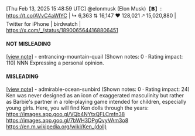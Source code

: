 [Thu Feb 13, 2025 15:48:59 UTC] @elonmusk (Elon Musk)【𝗕】: https://t.co/AVvC4aWIYC | ↳ 6,363 ⇅ 16,147 ♥ 128,021 🡕 15,020,880 | Twitter for iPhone | birdwatch | https://x.com/_/status/1890065644168806451

#### NOT MISLEADING

[[view note]](https://x.com/i/birdwatch/n/1890139200449614206) - entrancing-mountain-quail (Shown notes: 0 · Rating impact: 110)
NNN Expressing a personal opinion. 

#### MISLEADING

[[view note]](https://x.com/i/birdwatch/n/1890119339858157643) - admirable-ocean-sunbird (Shown notes: 0 · Rating impact: 24)
Ken was never designed as an icon of exaggerated masculinity but rather as Barbie's partner in a role-playing game intended for children, especially young girls. Here, you will find Ken dolls through the years:
https://images.app.goo.gl/VQb4NYtxQFLCmfn38
https://images.app.goo.gl/7bWH3DPgQvyVAm3o8
https://en.m.wikipedia.org/wiki/Ken_(doll)
